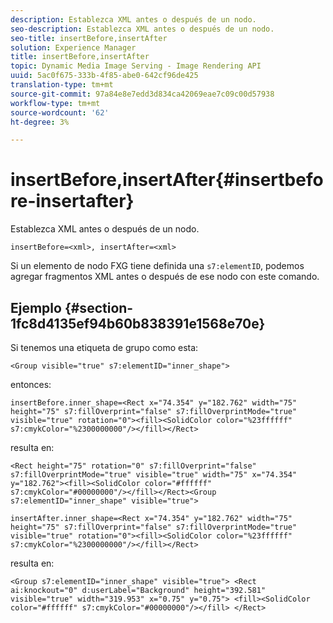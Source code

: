 ```yaml
---
description: Establezca XML antes o después de un nodo.
seo-description: Establezca XML antes o después de un nodo.
seo-title: insertBefore,insertAfter
solution: Experience Manager
title: insertBefore,insertAfter
topic: Dynamic Media Image Serving - Image Rendering API
uuid: 5ac0f675-333b-4f85-abe0-642cf96de425
translation-type: tm+mt
source-git-commit: 97a84e8e7edd3d834ca42069eae7c09c00d57938
workflow-type: tm+mt
source-wordcount: '62'
ht-degree: 3%

---
```



# insertBefore,insertAfter{#insertbefore-insertafter}

Establezca XML antes o después de un nodo.

`insertBefore=<xml>, insertAfter=<xml>`

Si un elemento de nodo FXG tiene definida una `s7:elementID`, podemos agregar fragmentos XML antes o después de ese nodo con este comando.

## Ejemplo {#section-1fc8d4135ef94b60b838391e1568e70e}

Si tenemos una etiqueta de grupo como esta:

`<Group visible="true" s7:elementID="inner_shape">`

entonces:

`insertBefore.inner_shape=<Rect x="74.354" y="182.762" width="75" height="75" s7:fillOverprint="false" s7:fillOverprintMode="true" visible="true" rotation="0"><fill><SolidColor color="%23ffffff" s7:cmykColor="%2300000000"/></fill></Rect>`

resulta en:

`<Rect height="75" rotation="0" s7:fillOverprint="false" s7:fillOverprintMode="true" visible="true" width="75" x="74.354" y="182.762"><fill><SolidColor color="#ffffff" s7:cmykColor="#00000000"/></fill></Rect><Group s7:elementID="inner_shape" visible="true">`

`insertAfter.inner_shape=<Rect x="74.354" y="182.762" width="75" height="75" s7:fillOverprint="false" s7:fillOverprintMode="true" visible="true" rotation="0"><fill><SolidColor color="%23ffffff" s7:cmykColor="%2300000000"/></fill></Rect>`

resulta en:

`<Group s7:elementID="inner_shape" visible="true"> <Rect ai:knockout="0" d:userLabel="Background" height="392.581" visible="true" width="319.953" x="0.75" y="0.75"> <fill><SolidColor color="#ffffff" s7:cmykColor="#00000000"/></fill> </Rect>`
